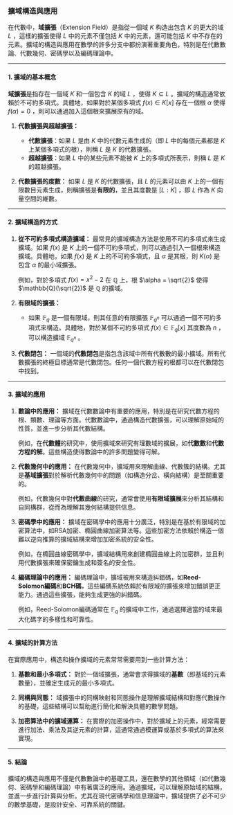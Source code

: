 ### **擴域構造與應用**

在代數中，**域擴張**（Extension Field）是指從一個域  $`K`$  构造出包含  $`K`$  的更大的域  $`L`$ ，這樣的擴張使得  $`L`$  中的元素不僅包括  $`K`$  中的元素，還可能包括  $`K`$  中不存在的元素。擴域的構造與應用在數學的許多分支中都扮演著重要角色，特別是在代數數論、代數幾何、密碼學以及編碼理論中。

---

#### **1. 擴域的基本概念**

**域擴張**是指存在一個域  $`K`$  和一個包含  $`K`$  的域  $`L`$ ，使得  $`K \subseteq L`$ 。擴域的構造通常依賴於不可約多項式。具體地，如果對於某個多項式  $`f(x) \in K[x]`$  存在一個根  $`\alpha`$  使得  $`f(\alpha) = 0`$ ，則可以通過加入這個根來擴展原有的域。

1. **代數擴張與超越擴張：**
   - **代數擴張**：如果  $`L`$  是由  $`K`$  中的代數元素生成的（即  $`L`$  中的每個元素都是  $`K`$  上某個多項式的根），則稱  $`L`$  是  $`K`$  的代數擴張。
   - **超越擴張**：如果  $`L`$  中的某些元素不能被  $`K`$  上的多項式所表示，則稱  $`L`$  是  $`K`$  的超越擴張。

2. **代數擴張的度數：**
   如果  $`L`$  是  $`K`$  的代數擴張，且  $`L`$  的元素可以由  $`K`$  上的一個有限數目元素生成，則稱擴張是**有限的**，並且其度數是  $`[L : K]`$ ，即  $`L`$  作為  $`K`$  向量空間的維數。

---

#### **2. 擴域構造的方式**

1. **從不可約多項式構造擴域：**
   最常見的擴域構造方法是使用不可約多項式來生成擴域。如果  $`f(x)`$  是  $`K`$  上的一個不可約多項式，則可以通過引入一個根來構造擴域。具體地，如果  $`f(x)`$  是  $`K`$  上的不可約多項式，且  $`\alpha`$  是其根，則  $`K(\alpha)`$  是包含  $`\alpha`$  的最小域擴張。

   例如，對於多項式  $`f(x) = x^2 - 2`$  在  $`\mathbb{Q}`$  上，根  $`\alpha = \sqrt{2}`$  使得  $`\mathbb{Q}(\sqrt{2})`$  是  $`\mathbb{Q}`$  的擴域。

2. **有限域的擴張：**
   - 如果  $`\mathbb{F}_q`$  是一個有限域，則其任意的有限擴張  $`\mathbb{F}_{q^n}`$  可以通過一個不可約多項式來構造。具體地，對於某個不可約多項式  $`f(x) \in \mathbb{F}_q[x]`$  其度數為  $`n`$ ，可以構造擴域  $`\mathbb{F}_{q^n}`$ 。
   
3. **代數閉包：**
   一個域的**代數閉包**是指包含該域中所有代數數的最小擴域。所有代數擴張的終極目標通常是代數閉包。任何一個代數方程的根都可以在代數閉包中找到。

---

#### **3. 擴域的應用**

1. **數論中的應用：**
   擴域在代數數論中有重要的應用，特別是在研究代數方程的根、類數、理論等方面。代數數論中，通過構造代數擴張，可以理解原始域的性質，並進一步分析其代數結構。

   例如，在**代數體**的研究中，使用擴域來研究有理數域的擴展，如**代數數**和**代數方程的解**。這些構造使得數論中的許多問題變得可解。

2. **代數幾何中的應用：**
   在代數幾何中，擴域用來理解曲線、代數簇的結構。尤其是**基域擴張**對於解析代數幾何中的問題（如構造分岔、橫向結構）是至關重要的。

   例如，代數幾何中對**代數曲線**的研究，通常會使用**有限域擴展**來分析其結構和自同構群，從而為理解其幾何結構提供信息。

3. **密碼學中的應用：**
   擴域在密碼學中的應用十分廣泛，特別是在基於有限域的加密算法中，如RSA加密、橢圓曲線加密算法等。這些加密方法依賴於構造一個難以逆向推算的擴域結構來增加加密系統的安全性。

   例如，在橢圓曲線密碼學中，擴域結構用來創建橢圓曲線上的加密群，並且利用代數擴張來確保密鑰生成和簽名的安全性。

4. **編碼理論中的應用：**
   編碼理論中，擴域被用來構造糾錯碼，如**Reed-Solomon編碼**和**BCH碼**，這些編碼系統依賴於有限域的擴張來增加錯誤更正能力。通過這些擴張，能夠生成更強的糾錯碼。

   例如，Reed-Solomon編碼通常在 $`\mathbb{F}_q`$  的擴域中工作，通過選擇適當的域來最大化碼字的多樣性和可靠性。

---

#### **4. 擴域的計算方法**

在實際應用中，構造和操作擴域的元素常常需要用到一些計算方法：

1. **基數和最小多項式：**
   對於一個域擴張，通常會求得擴域的**基數**（即基域的元素數量），並確定生成元的最小多項式。

2. **同構與同態：**
   域擴張中的同構映射和同態操作是理解擴域結構和對應代數操作的基礎，這些結構可以幫助進行簡化和解決具體的數學問題。

3. **加密算法中的擴域運算：**
   在實際的加密操作中，對於擴域上的元素，經常需要進行加法、乘法及其逆元素的計算，這通常通過模運算或基於多項式的算法來實現。

---

#### **5. 結論**

擴域的構造與應用不僅是代數數論中的基礎工具，還在數學的其他領域（如代數幾何、密碼學和編碼理論）中有著廣泛的應用。通過擴域，可以理解原始域的結構，並進一步進行計算與分析。尤其在現代密碼學和信息理論中，擴域提供了必不可少的數學基礎，是設計安全、可靠系統的關鍵。